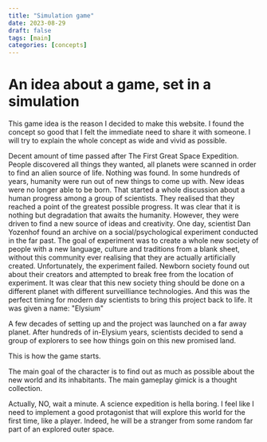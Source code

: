 ```yaml
---
title: "Simulation game"
date: 2023-08-29
draft: false
tags: [main]
categories: [concepts]
---
```


# An idea about a game, set in a simulation
This game idea is the reason I decided to make this website. I found the concept so good that I felt the immediate need to share it with someone.
I will try to explain the whole concept as wide and vivid as possible. 

Decent amount of time passed after The First Great Space Expedition. People discovered all things they wanted, all planets were scanned in order to find an alien source of life. Nothing was found.
In some hundreds of years, humanity were run out of new things to come up with. New ideas were no longer able to be born. That started a whole discussion about a human progress among a group of scientists. They realised that they reached a point of the greatest possible progress. It was clear that it is nothing but degradation that awaits the humanity. However, they were driven to find a new source of ideas and creativity. 
One day, scientist Dan Yozenhof found an archive on a social/psychological experiment conducted in the far past. The goal of experiment was to create a whole new society of people with a new language, culture and traditions from a blank sheet, without this community ever realising that they are actually artificially created. 
Unfortunately, the experiment failed. Newborn society found out about their creators and attempted to break free from the location of experiment. It was clear that this new society thing should be done on a different planet with different surveilliance technologies. 
And this was the perfect timing for modern day scientists to bring this project back to life. It was given a name: "Elysium"

A few decades of setting up and the project was launched on a far away planet. After hundreds of in-Elysium years, scientists decided to send a group of explorers to see how things goin on this new promised land.

This is how the game starts. 

The main goal of the character is to find out as much as possible about the new world and its inhabitants. The main gameplay gimick is a thought collection.

Actually, NO, wait a minute. A science expedition is hella boring. I feel like I need to implement a good protagonist that will explore this world for the first time, like a player. 
Indeed, he will be a stranger from some random far part of an explored outer space.